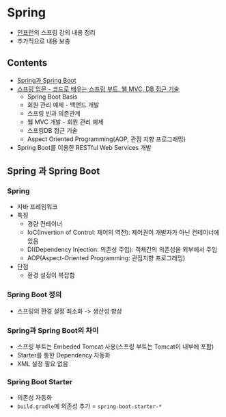 # Spring 
* [인프런](https://www.inflearn.com)의 스프링 강의 내용 정리
* 추가적으로 내용 보충

## Contents
* [Spring과 Spring Boot](#spring과-spring-boot)
* [스프링 입문 - 코드로 배우는 스프링 부트, 웹 MVC, DB 접근 기술](https://github.com/HYEEWON/spring-study/blob/master/_text/%5B1%5D%EC%8A%A4%ED%94%84%EB%A7%81%EC%9E%85%EB%AC%B8.md)
  * Spring Boot Basis
  * 회원 관리 예제 - 백앤드 개발
  * 스프링 빈과 의존관계
  * 웹 MVC 개발 - 회원 관리 예제
  * 스프링DB 접근 기술
  * Aspect Oriented Programming(AOP, 관점 지향 프로그래밍)
* Spring Boot를 이용한 RESTful Web Services 개발

## Spring 과 Spring Boot
### Spring
* 자바 프레임워크
* 특징
  * 경량 컨테이너
  * IoC(Invertion of Control: 제어의 역전): 제어권이 개발자가 아닌 컨테이너에 있음
  * DI(Dependency Injection: 의존성 주입): 객체간의 의존성을 외부에서 주입
  * AOP(Aspect-Oriented Programming: 관점지향 프로그래밍)
* 단점
  * 환경 설정이 복잡함
### Spring Boot 정의
* 스프링의 환경 설정 최소화 -> 생산성 향상
### Spring과 Spring Boot의 차이
* 스프링 부트는 Embeded Tomcat 사용(스프링 부트는 Tomcat이 내부에 포함)
* Starter를 통한 Dependency 자동화
* XML 설정 필요 없음
### Spring Boot Starter
* 의존성 자동화
* `build.gradle`에 의존성 추가 = `spring-boot-starter-*`